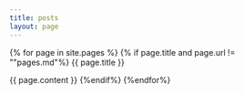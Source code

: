 ```yaml
---
title: posts
layout: page
---
```


{% for page in site.pages %}
{% if page.title and page.url != ""pages.md"%}
{{ page.title }}

{{ page.content }}
{%endif%}
{%endfor%}
